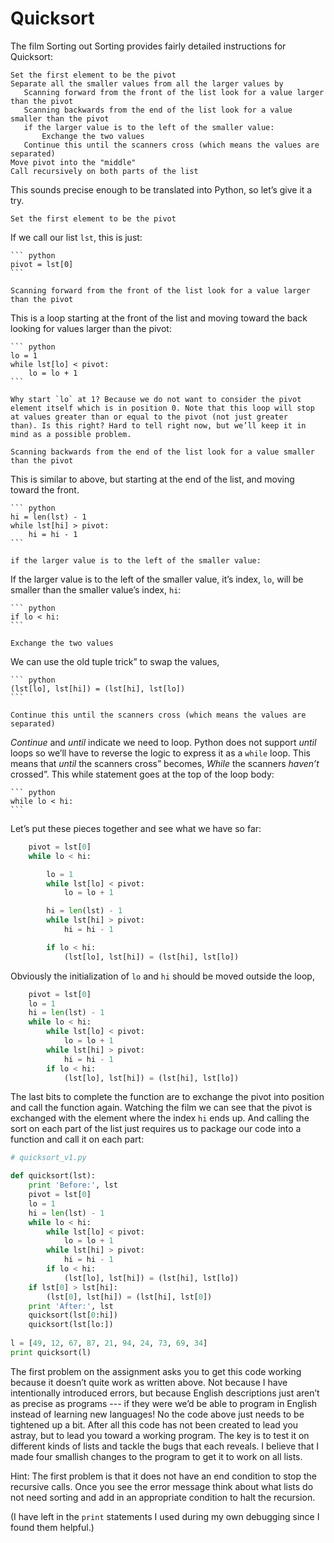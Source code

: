 # Quicksort

The film Sorting out Sorting provides fairly detailed instructions for
Quicksort:

    Set the first element to be the pivot
    Separate all the smaller values from all the larger values by
       Scanning forward from the front of the list look for a value larger than the pivot
       Scanning backwards from the end of the list look for a value smaller than the pivot
       if the larger value is to the left of the smaller value:
           Exchange the two values
       Continue this until the scanners cross (which means the values are separated)
    Move pivot into the "middle"
    Call recursively on both parts of the list

This sounds precise enough to be translated into Python, so let’s give
it a try.

`Set the first element to be the pivot`

If we call our list `lst`, this is just:

    ``` python
    pivot = lst[0]
    ```

`Scanning forward from the front of the list look for a value larger than the pivot`

This is a loop starting at the front of the list and moving toward
    the back looking for values larger than the pivot:

    ``` python
    lo = 1
    while lst[lo] < pivot:
        lo = lo + 1
    ```

    Why start `lo` at 1? Because we do not want to consider the pivot
    element itself which is in position 0. Note that this loop will stop
    at values greater than or equal to the pivot (not just greater
    than). Is this right? Hard to tell right now, but we’ll keep it in
    mind as a possible problem.

`Scanning backwards from the end of the list look for a value smaller than the pivot`

This is similar to above, but starting at the end of the list, and
    moving toward the front.

    ``` python
    hi = len(lst) - 1
    while lst[hi] > pivot:
        hi = hi - 1
    ```

`if the larger value is to the left of the smaller value:`

If the larger value is to the left of the smaller value, it’s
    index, `lo`, will be smaller than the smaller value’s index, `hi`:

    ``` python
    if lo < hi:
    ```

`Exchange the two values`

We can use the old tuple trick” to swap the values,

    ``` python
    (lst[lo], lst[hi]) = (lst[hi], lst[lo])
    ```

`Continue this until the scanners cross (which means the values are separated)`

_Continue_ and _until_ indicate we need to loop. Python does not
    support _until_ loops so we’ll have to reverse the logic to express
    it as a `while` loop. This means that _until_ the scanners cross”
    becomes, _While_ the scanners _haven’t_ crossed”. This while
    statement goes at the top of the loop body:

    ``` python
    while lo < hi:
    ```

Let’s put these pieces together and see what we have so far:

``` python
    pivot = lst[0]
    while lo < hi:

        lo = 1
        while lst[lo] < pivot:
            lo = lo + 1

        hi = len(lst) - 1
        while lst[hi] > pivot:
            hi = hi - 1

        if lo < hi:
            (lst[lo], lst[hi]) = (lst[hi], lst[lo])
```

Obviously the initialization of `lo` and `hi` should be moved outside
the loop,

``` python
    pivot = lst[0]
    lo = 1
    hi = len(lst) - 1
    while lo < hi:
        while lst[lo] < pivot:
            lo = lo + 1
        while lst[hi] > pivot:
            hi = hi - 1
        if lo < hi:
            (lst[lo], lst[hi]) = (lst[hi], lst[lo])
```

The last bits to complete the function are to exchange the pivot into
position and call the function again. Watching the film we can see that
the pivot is exchanged with the element where the index `hi` ends up.
And calling the sort on each part of the list just requires us to
package our code into a function and call it on each part:

``` python
# quicksort_v1.py

def quicksort(lst):
    print 'Before:', lst
    pivot = lst[0]
    lo = 1
    hi = len(lst) - 1
    while lo < hi:
        while lst[lo] < pivot:
            lo = lo + 1
        while lst[hi] > pivot:
            hi = hi - 1
        if lo < hi:
            (lst[lo], lst[hi]) = (lst[hi], lst[lo])
    if lst[0] > lst[hi]:
        (lst[0], lst[hi]) = (lst[hi], lst[0])
    print 'After:', lst
    quicksort(lst[0:hi])
    quicksort(lst[lo:])
    
l = [49, 12, 67, 87, 21, 94, 24, 73, 69, 34]
print quicksort(l)
```

The first problem on the assignment asks you to get this code working
because it doesn’t quite work as written above. Not because I have
intentionally introduced errors, but because English descriptions just
aren’t as precise as programs --- if they were we’d be able to program
in English instead of learning new languages! No the code above just
needs to be tightened up a bit. After all this code has not been created
to lead you astray, but to lead you toward a working program. The key is
to test it on different kinds of lists and tackle the bugs that each
reveals. I believe that I made four smallish changes to the program to
get it to work on all lists.

Hint: The first problem is that it does not have an end condition to
stop the recursive calls. Once you see the error message think about
what lists do not need sorting and add in an appropriate condition to
halt the recursion.

(I have left in the `print` statements I used during my own debugging
since I found them helpful.)
